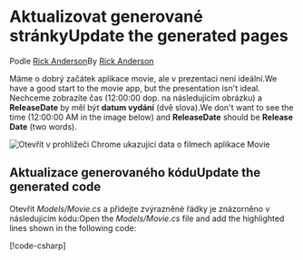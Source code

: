 # <a name="update-the-generated-pages"></a><span data-ttu-id="11ef9-101">Aktualizovat generované stránky</span><span class="sxs-lookup"><span data-stu-id="11ef9-101">Update the generated pages</span></span>

<span data-ttu-id="11ef9-102">Podle [Rick Anderson](https://twitter.com/RickAndMSFT)</span><span class="sxs-lookup"><span data-stu-id="11ef9-102">By [Rick Anderson](https://twitter.com/RickAndMSFT)</span></span>

<span data-ttu-id="11ef9-103">Máme o dobrý začátek aplikace movie, ale v prezentaci není ideální.</span><span class="sxs-lookup"><span data-stu-id="11ef9-103">We have a good start to the movie app, but the presentation isn't ideal.</span></span> <span data-ttu-id="11ef9-104">Nechceme zobrazíte čas (12:00:00 dop. na následujícím obrázku) a **ReleaseDate** by měl být **datum vydání** (dvě slova).</span><span class="sxs-lookup"><span data-stu-id="11ef9-104">We don't want to see the time (12:00:00 AM in the image below) and **ReleaseDate** should be **Release Date** (two words).</span></span>

![Otevřít v prohlížeči Chrome ukazující data o filmech aplikace Movie](../../tutorials/razor-pages/sql/_static/m55.png)

## <a name="update-the-generated-code"></a><span data-ttu-id="11ef9-106">Aktualizace generovaného kódu</span><span class="sxs-lookup"><span data-stu-id="11ef9-106">Update the generated code</span></span>

<span data-ttu-id="11ef9-107">Otevřít *Models/Movie.cs* a přidejte zvýrazněné řádky je znázorněno v následujícím kódu:</span><span class="sxs-lookup"><span data-stu-id="11ef9-107">Open the *Models/Movie.cs* file and add the highlighted lines shown in the following code:</span></span>

[!code-csharp[](code/Models/Movie.cs?highlight=2,11-12)]
